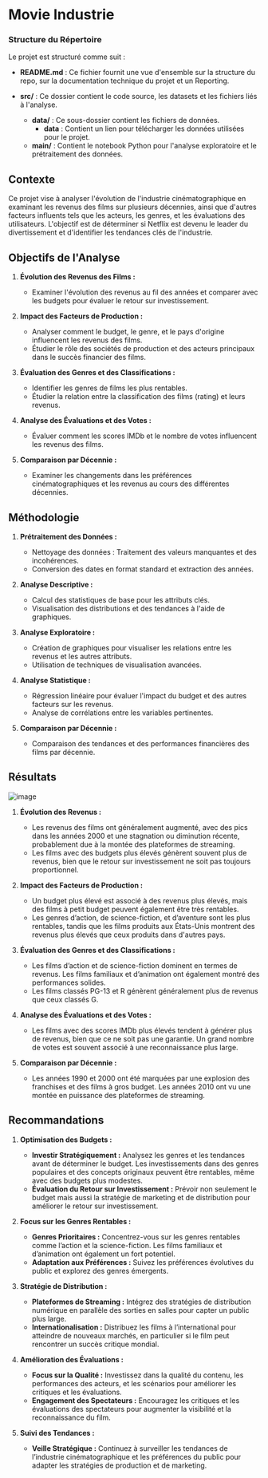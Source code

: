 # Movie Industrie

### Structure du Répertoire
Le projet est structuré comme suit :

- **README.md** : Ce fichier fournit une vue d'ensemble sur la structure du repo, sur la documentation technique du projet et un Reporting.

- **src/** : Ce dossier contient le code source, les datasets et les fichiers liés à l'analyse.
  - **data/** : Ce sous-dossier contient les fichiers de données.
    - **data** : Contient un lien pour télécharger les données utilisées pour le projet.
  - **main/** : Contient le notebook Python pour l'analyse exploratoire et le prétraitement des données.

## Contexte
Ce projet vise à analyser l'évolution de l'industrie cinématographique en examinant les revenus des films sur plusieurs décennies, ainsi que d'autres facteurs influents tels que les acteurs, les genres, et les évaluations des utilisateurs. L'objectif est de déterminer si Netflix est devenu le leader du divertissement et d'identifier les tendances clés de l'industrie.

## Objectifs de l'Analyse
1. **Évolution des Revenus des Films :**
   - Examiner l'évolution des revenus au fil des années et comparer avec les budgets pour évaluer le retour sur investissement.

2. **Impact des Facteurs de Production :**
   - Analyser comment le budget, le genre, et le pays d'origine influencent les revenus des films.
   - Étudier le rôle des sociétés de production et des acteurs principaux dans le succès financier des films.

3. **Évaluation des Genres et des Classifications :**
   - Identifier les genres de films les plus rentables.
   - Étudier la relation entre la classification des films (rating) et leurs revenus.

4. **Analyse des Évaluations et des Votes :**
   - Évaluer comment les scores IMDb et le nombre de votes influencent les revenus des films.

5. **Comparaison par Décennie :**
   - Examiner les changements dans les préférences cinématographiques et les revenus au cours des différentes décennies.

## Méthodologie
1. **Prétraitement des Données :**
   - Nettoyage des données : Traitement des valeurs manquantes et des incohérences.
   - Conversion des dates en format standard et extraction des années.

2. **Analyse Descriptive :**
   - Calcul des statistiques de base pour les attributs clés.
   - Visualisation des distributions et des tendances à l'aide de graphiques.

3. **Analyse Exploratoire :**
   - Création de graphiques pour visualiser les relations entre les revenus et les autres attributs.
   - Utilisation de techniques de visualisation avancées.

4. **Analyse Statistique :**
   - Régression linéaire pour évaluer l'impact du budget et des autres facteurs sur les revenus.
   - Analyse de corrélations entre les variables pertinentes.

5. **Comparaison par Décennie :**
   - Comparaison des tendances et des performances financières des films par décennie.

## Résultats

![image](https://github.com/user-attachments/assets/85c1e5a0-3501-4c22-afd7-4b3e5ecf9b33)


1. **Évolution des Revenus :**
   - Les revenus des films ont généralement augmenté, avec des pics dans les années 2000 et une stagnation ou diminution récente, probablement due à la montée des plateformes de streaming.
   - Les films avec des budgets plus élevés génèrent souvent plus de revenus, bien que le retour sur investissement ne soit pas toujours proportionnel.

2. **Impact des Facteurs de Production :**
   - Un budget plus élevé est associé à des revenus plus élevés, mais des films à petit budget peuvent également être très rentables.
   - Les genres d’action, de science-fiction, et d’aventure sont les plus rentables, tandis que les films produits aux États-Unis montrent des revenus plus élevés que ceux produits dans d'autres pays.

3. **Évaluation des Genres et des Classifications :**
   - Les films d’action et de science-fiction dominent en termes de revenus. Les films familiaux et d’animation ont également montré des performances solides.
   - Les films classés PG-13 et R génèrent généralement plus de revenus que ceux classés G.

4. **Analyse des Évaluations et des Votes :**
   - Les films avec des scores IMDb plus élevés tendent à générer plus de revenus, bien que ce ne soit pas une garantie. Un grand nombre de votes est souvent associé à une reconnaissance plus large.

5. **Comparaison par Décennie :**
   - Les années 1990 et 2000 ont été marquées par une explosion des franchises et des films à gros budget. Les années 2010 ont vu une montée en puissance des plateformes de streaming.

## Recommandations

1. **Optimisation des Budgets :**
   - **Investir Stratégiquement :** Analysez les genres et les tendances avant de déterminer le budget. Les investissements dans des genres populaires et des concepts originaux peuvent être rentables, même avec des budgets plus modestes.
   - **Évaluation du Retour sur Investissement :** Prévoir non seulement le budget mais aussi la stratégie de marketing et de distribution pour améliorer le retour sur investissement.

2. **Focus sur les Genres Rentables :**
   - **Genres Prioritaires :** Concentrez-vous sur les genres rentables comme l’action et la science-fiction. Les films familiaux et d’animation ont également un fort potentiel.
   - **Adaptation aux Préférences :** Suivez les préférences évolutives du public et explorez des genres émergents.

3. **Stratégie de Distribution :**
   - **Plateformes de Streaming :** Intégrez des stratégies de distribution numérique en parallèle des sorties en salles pour capter un public plus large.
   - **Internationalisation :** Distribuez les films à l’international pour atteindre de nouveaux marchés, en particulier si le film peut rencontrer un succès critique mondial.

4. **Amélioration des Évaluations :**
   - **Focus sur la Qualité :** Investissez dans la qualité du contenu, les performances des acteurs, et les scénarios pour améliorer les critiques et les évaluations.
   - **Engagement des Spectateurs :** Encouragez les critiques et les évaluations des spectateurs pour augmenter la visibilité et la reconnaissance du film.

5. **Suivi des Tendances :**
   - **Veille Stratégique :** Continuez à surveiller les tendances de l’industrie cinématographique et les préférences du public pour adapter les stratégies de production et de marketing.
